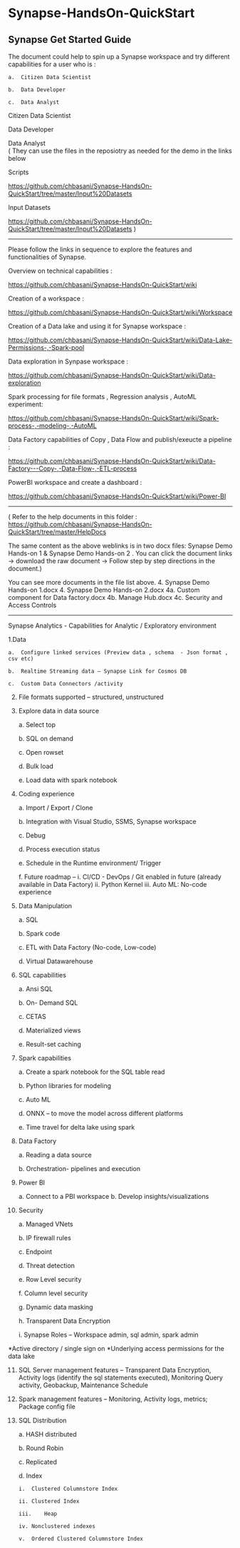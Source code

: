 # Synapse-HandsOn-QuickStart
Synapse Get Started Guide
----------------------------------------------------------------------------------------------------
The document could help to spin up a Synapse workspace and try different capabilities for a user who is : 

    a.	Citizen Data Scientist 

    b.	Data Developer 

    c.	Data Analyst
  

Citizen Data Scientist 

Data Developer 

Data Analyst  
(
They can use the files in the reposiotry as needed for the demo in the links below

Scripts 

https://github.com/chbasani/Synapse-HandsOn-QuickStart/tree/master/Input%20Datasets

Input Datasets 

https://github.com/chbasani/Synapse-HandsOn-QuickStart/tree/master/Input%20Datasets
)


----------------------------------------------------------------------------------------------------


Please follow the links in sequence to explore the features and functionalities of Synapse. 



Overview on technical capabilities : 

https://github.com/chbasani/Synapse-HandsOn-QuickStart/wiki

Creation of a workspace : 

https://github.com/chbasani/Synapse-HandsOn-QuickStart/wiki/Workspace

Creation of a Data lake and using it for Synapse workspace : 

https://github.com/chbasani/Synapse-HandsOn-QuickStart/wiki/Data-Lake-Permissions-,-Spark-pool

Data exploration in Synpase workspace : 

https://github.com/chbasani/Synapse-HandsOn-QuickStart/wiki/Data-exploration

Spark processing for file formats  , Regression analysis , AutoML experiment: 

https://github.com/chbasani/Synapse-HandsOn-QuickStart/wiki/Spark-process-,-modeling-,-AutoML

Data Factory capabilities of Copy , Data Flow and publish/exeucte a pipeline : 

https://github.com/chbasani/Synapse-HandsOn-QuickStart/wiki/Data-Factory---Copy-,-Data-Flow-,-ETL-process

PowerBI workspace and create a dashboard : 

https://github.com/chbasani/Synapse-HandsOn-QuickStart/wiki/Power-BI

----------------------------------------------------------------------------------------------------
(  Refer to the help documents in this folder :  https://github.com/chbasani/Synapse-HandsOn-QuickStart/tree/master/HelpDocs

The same content as the above weblinks is in two docx files: Synapse Demo Hands-on 1 & Synapse Demo Hands-on 2 .
You can click the document links -> download the raw document -> Follow step by step directions in the document.)

You can see more documents in the file list above.
4. Synapse Demo Hands-on 1.docx
4. Synapse Demo Hands-on 2.docx
4a. Custom component for Data factory.docx
4b. Manage Hub.docx
4c. Security and Access Controls

----------------------------------------------------------------------------------------------------

Synapse Analytics - Capabilities for Analytic / Exploratory environment

1.Data 

    a.	Configure linked services (Preview data , schema  - Json format , csv etc) 

    b.	Realtime Streaming data – Synapse Link for Cosmos DB

    c.	Custom Data Connectors /activity
  

2.	File formats supported – structured, unstructured

3.	Explore data in data source 

    a.	Select top

    b.	SQL on demand 

    c.	Open rowset

    d.	Bulk load

    e.	Load data with spark notebook

4.	Coding experience 

    a.	Import / Export / Clone

    b.	Integration with Visual Studio, SSMS, Synapse workspace

    c.	Debug 

    d.	Process execution status 

    e.	Schedule in the Runtime environment/ Trigger 

    f.	Future roadmap – 
                i.	CI/CD - DevOps / Git enabled in future (already available in Data Factory)
                ii.	Python Kernel 
                iii.	Auto ML: No-code experience

5.	Data Manipulation 

    a.	SQL 

    b.	Spark code

    c.	ETL with Data Factory (No-code, Low-code)

    d.	Virtual Datawarehouse

6.	SQL capabilities  

    a.	Ansi SQL

    b.	On- Demand SQL 

    c.	CETAS

    d.	Materialized views

    e.	Result-set caching

7.	Spark capabilities

    a.	Create a spark notebook for the SQL table read   

    b.	Python libraries for modeling 

    c.	Auto ML

    d.	ONNX – to move the model across different platforms 

    e.	Time travel for delta lake using spark

8.	Data Factory

    a.	Reading a data source

    b.	Orchestration- pipelines and execution

9.	Power BI 

    a.	Connect to a PBI workspace 
    b.  Develop insights/visualizations

10.	Security

    a.	Managed VNets

    b.	IP firewall rules

    c.	Endpoint

    d.	Threat detection

    e.	Row Level security 

    f.	Column level security

    g.	Dynamic data masking

    h.	Transparent Data Encryption

    i.	Synapse Roles – Workspace admin, sql admin, spark admin

*Active directory / single sign on 
*Underlying access permissions for the data lake 

11.	SQL Server management features – Transparent Data Encryption, Activity logs (identify the sql statements executed), Monitoring Query activity, Geobackup, Maintenance Schedule 

12.	Spark management features – Monitoring, Activity logs, metrics; Package config file 

13.	SQL Distribution 

    a.	HASH distributed

    b.	Round Robin

    c.	Replicated

    d.	Index 

        i.	Clustered Columnstore Index 

        ii.	Clustered Index 

        iii.	Heap 

        iv.	Nonclustered indexes

        v.	Ordered Clustered Columnstore Index

